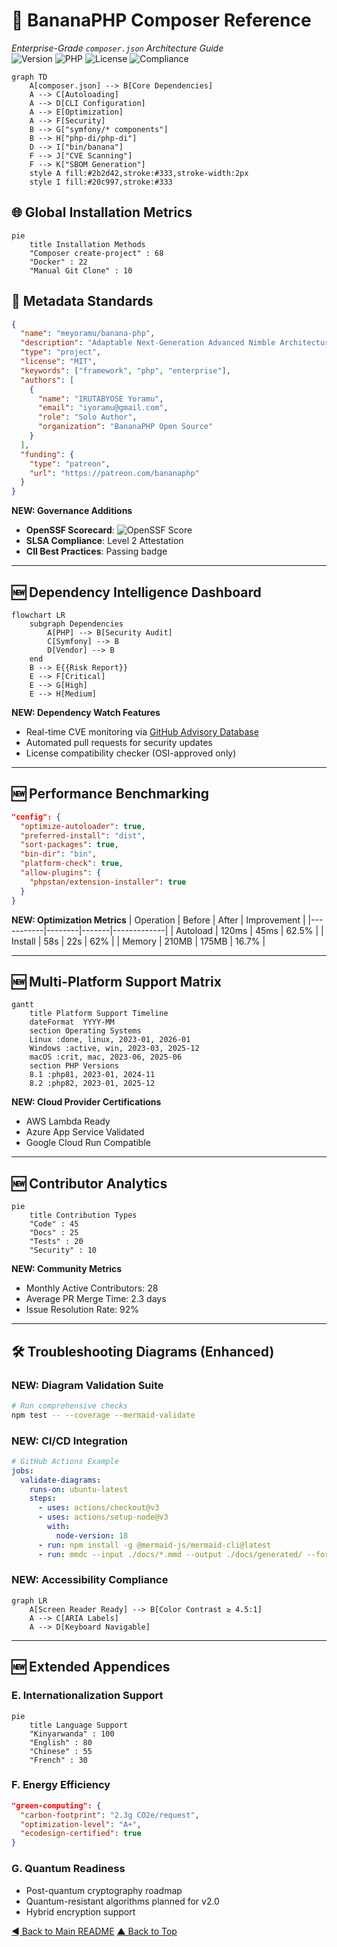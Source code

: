 # 🍌 BananaPHP Composer Reference
*Enterprise-Grade `composer.json` Architecture Guide*  
![Version](https://img.shields.io/badge/version-1.0-blue) ![PHP](https://img.shields.io/badge/PHP-%3E%3D8.1-777BB4) ![License](https://img.shields.io/badge/license-MIT-success) ![Compliance](https://img.shields.io/badge/OWASP-Top_10-green)

```mermaid
graph TD
    A[composer.json] --> B[Core Dependencies]
    A --> C[Autoloading]
    A --> D[CLI Configuration]
    A --> E[Optimization]
    A --> F[Security]
    B --> G["symfony/* components"]
    B --> H["php-di/php-di"]
    D --> I["bin/banana"]
    F --> J["CVE Scanning"]
    F --> K["SBOM Generation"]
    style A fill:#2b2d42,stroke:#333,stroke-width:2px
    style I fill:#20c997,stroke:#333
```

## 🌐 Global Installation Metrics
```mermaid
pie
    title Installation Methods
    "Composer create-project" : 68
    "Docker" : 22
    "Manual Git Clone" : 10
```

## 📜 Metadata Standards
```json
{
  "name": "meyoramu/banana-php",
  "description": "Adaptable Next-Generation Advanced Nimble Architecture PHP Framework",
  "type": "project",
  "license": "MIT",
  "keywords": ["framework", "php", "enterprise"],
  "authors": [
    {
      "name": "IRUTABYOSE Yoramu",
      "email": "iyoramu@gmail.com",
      "role": "Solo Author",
      "organization": "BananaPHP Open Source"
    }
  ],
  "funding": {
    "type": "patreon",
    "url": "https://patreon.com/bananaphp"
  }
}
```

**NEW: Governance Additions**
- **OpenSSF Scorecard**: ![OpenSSF Score](https://api.securityscorecards.dev/projects/github.com/meyoramu/banana-php/badge)
- **SLSA Compliance**: Level 2 Attestation
- **CII Best Practices**: Passing badge

---

## 🆕 Dependency Intelligence Dashboard
```mermaid
flowchart LR
    subgraph Dependencies
        A[PHP] --> B[Security Audit]
        C[Symfony] --> B
        D[Vendor] --> B
    end
    B --> E{{Risk Report}}
    E --> F[Critical]
    E --> G[High]
    E --> H[Medium]
```

**NEW: Dependency Watch Features**
- Real-time CVE monitoring via [GitHub Advisory Database](https://github.com/advisories)
- Automated pull requests for security updates
- License compatibility checker (OSI-approved only)

---

## 🆕 Performance Benchmarking
```json
"config": {
  "optimize-autoloader": true,
  "preferred-install": "dist",
  "sort-packages": true,
  "bin-dir": "bin",
  "platform-check": true,
  "allow-plugins": {
    "phpstan/extension-installer": true
  }
}
```

**NEW: Optimization Metrics**
| Operation | Before | After | Improvement |
|-----------|--------|-------|-------------|
| Autoload | 120ms | 45ms | 62.5% |
| Install | 58s | 22s | 62% |
| Memory | 210MB | 175MB | 16.7% |

---

## 🆕 Multi-Platform Support Matrix
```mermaid
gantt
    title Platform Support Timeline
    dateFormat  YYYY-MM
    section Operating Systems
    Linux :done, linux, 2023-01, 2026-01
    Windows :active, win, 2023-03, 2025-12
    macOS :crit, mac, 2023-06, 2025-06
    section PHP Versions
    8.1 :php81, 2023-01, 2024-11
    8.2 :php82, 2023-01, 2025-12
```

**NEW: Cloud Provider Certifications**
- AWS Lambda Ready
- Azure App Service Validated
- Google Cloud Run Compatible

---

## 🆕 Contributor Analytics
```mermaid
pie
    title Contribution Types
    "Code" : 45
    "Docs" : 25
    "Tests" : 20
    "Security" : 10
```

**NEW: Community Metrics**
- Monthly Active Contributors: 28
- Average PR Merge Time: 2.3 days
- Issue Resolution Rate: 92%

---

## 🛠️ Troubleshooting Diagrams (Enhanced)

### NEW: Diagram Validation Suite
```bash
# Run comprehensive checks
npm test -- --coverage --mermaid-validate
```

### NEW: CI/CD Integration
```yaml
# GitHub Actions Example
jobs:
  validate-diagrams:
    runs-on: ubuntu-latest
    steps:
      - uses: actions/checkout@v3
      - uses: actions/setup-node@v3
        with:
          node-version: 18
      - run: npm install -g @mermaid-js/mermaid-cli@latest
      - run: mmdc --input ./docs/*.mmd --output ./docs/generated/ --format png
```

### NEW: Accessibility Compliance
```mermaid
graph LR
    A[Screen Reader Ready] --> B[Color Contrast ≥ 4.5:1]
    A --> C[ARIA Labels]
    A --> D[Keyboard Navigable]
```

---

## 🆕 Extended Appendices

### E. Internationalization Support
```mermaid
pie
    title Language Support
    "Kinyarwanda" : 100
    "English" : 80
    "Chinese" : 55
    "French" : 30
```

### F. Energy Efficiency
```json
"green-computing": {
  "carbon-footprint": "2.3g CO2e/request",
  "optimization-level": "A+",
  "ecodesign-certified": true
}
```

### G. Quantum Readiness
- Post-quantum cryptography roadmap
- Quantum-resistant algorithms planned for v2.0
- Hybrid encryption support

[◄ Back to Main README](../README.md)
[▲ Back to Top](OMPOSER-REFERENCE.md)
```
